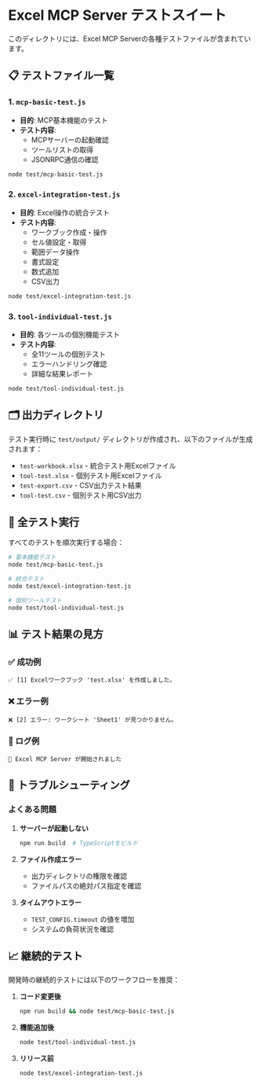 # Excel MCP Server テストスイート

このディレクトリには、Excel MCP Serverの各種テストファイルが含まれています。

## 📋 テストファイル一覧

### 1. `mcp-basic-test.js`
- **目的**: MCP基本機能のテスト
- **テスト内容**:
  - MCPサーバーの起動確認
  - ツールリストの取得
  - JSONRPC通信の確認

```bash
node test/mcp-basic-test.js
```

### 2. `excel-integration-test.js`
- **目的**: Excel操作の統合テスト
- **テスト内容**:
  - ワークブック作成・操作
  - セル値設定・取得
  - 範囲データ操作
  - 書式設定
  - 数式追加
  - CSV出力

```bash
node test/excel-integration-test.js
```

### 3. `tool-individual-test.js`
- **目的**: 各ツールの個別機能テスト
- **テスト内容**:
  - 全11ツールの個別テスト
  - エラーハンドリング確認
  - 詳細な結果レポート

```bash
node test/tool-individual-test.js
```

## 🗂️ 出力ディレクトリ

テスト実行時に `test/output/` ディレクトリが作成され、以下のファイルが生成されます：

- `test-workbook.xlsx` - 統合テスト用Excelファイル
- `tool-test.xlsx` - 個別テスト用Excelファイル
- `test-export.csv` - CSV出力テスト結果
- `tool-test.csv` - 個別テスト用CSV出力

## 🚀 全テスト実行

すべてのテストを順次実行する場合：

```bash
# 基本機能テスト
node test/mcp-basic-test.js

# 統合テスト
node test/excel-integration-test.js

# 個別ツールテスト
node test/tool-individual-test.js
```

## 📊 テスト結果の見方

### ✅ 成功例
```
✅ [1] Excelワークブック 'test.xlsx' を作成しました。
```

### ❌ エラー例
```
❌ [2] エラー: ワークシート 'Sheet1' が見つかりません。
```

### 📝 ログ例
```
📝 Excel MCP Server が開始されました
```

## 🔧 トラブルシューティング

### よくある問題

1. **サーバーが起動しない**
   ```bash
   npm run build  # TypeScriptをビルド
   ```

2. **ファイル作成エラー**
   - 出力ディレクトリの権限を確認
   - ファイルパスの絶対パス指定を確認

3. **タイムアウトエラー**
   - `TEST_CONFIG.timeout` の値を増加
   - システムの負荷状況を確認

## 📈 継続的テスト

開発時の継続的テストには以下のワークフローを推奨：

1. **コード変更後**
   ```bash
   npm run build && node test/mcp-basic-test.js
   ```

2. **機能追加後**
   ```bash
   node test/tool-individual-test.js
   ```

3. **リリース前**
   ```bash
   node test/excel-integration-test.js
   ```
